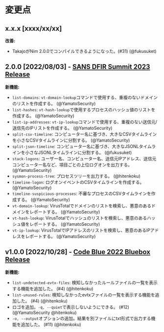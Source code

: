 # 変更点

## x.x.x [xxxx/xx/xx]

**改善:**

- TakajoがNim 2.0.0でコンパイルできるようになった。(#31) (@fukusuket)

## 2.0.0 [2022/08/03] - [SANS DFIR Summit 2023 Release](https://www.sans.org/cyber-security-training-events/digital-forensics-summit-2023/)

**新機能:**

- `list-domains`: `vt-domain-lookup`コマンドで使用する、重複のないドメインのリストを作成する。 (@YamatoSecurity)
- `list-hashes`: `vt-hash-lookup`で使用するプロセスのハッシュ値のリストを作成する。 (@YamatoSecurity)
- `list-ip-addresses`: `vt-ip-lookup`コマンドで使用する、重複のない送信元/送信先のIPリストを作成する。 (@YamatoSecurity)
- `split-csv-timeline`: コンピューター名に基づき、大きなCSVタイムラインを小さなCSVタイムラインに分割する。 (@YamatoSecurity)
- `split-json-timeline`: コンピューター名に基づき、大きなJSONLタイムラインを小さなJSONLタイムラインに分割する。 (@fukusuket)
- `stack-logons`: ユーザー名、コンピューター名、送信元IPアドレス、送信元コンピューター名など、項目ごとの上位ログオンを出力する。 (@YamatoSecurity)
- `sysmon-process-tree`: プロセスツリーを出力する。 (@hitenkoku)
- `timeline-logon`: ログオンイベントのCSVタイムラインを作成する。 (@YamatoSecurity)
- `timeline-suspicious-processes`: 不審なプロセスのCSVタイムラインを作成する。 (@YamatoSecurity)
- `vt-domain-lookup`: VirusTotalでドメインのリストを検索し、悪意のあるドメインをレポートする。 (@YamatoSecurity)
- `vt-hash-lookup`: VirusTotalでハッシュのリストを検索し、悪意のあるハッシュ値をレポートする。 (@YamatoSecurity)
- `vt-ip-lookup`: VirusTotalでIPアドレスのリストを検索し、悪意のあるIPアドレスをレポートする。 (@YamatoSecurity)

## v1.0.0 [2022/10/28] - [Code Blue 2022 Bluebox Release](https://codeblue.jp/2022/en/talks/?content=talks_24)

**新機能:**

- `list-undetected-evtx-files`: 検知しなかったルールファイルの一覧を表示する機能を追加した。 (#4) (@hitenkoku)
- `list-unused-rules`: 検知しなかったevtxファイルの一覧を表示する機能を追加した。 (#4) (@hitenkoku)
- ロゴを追加。`-q, --quiet`で表示しないようにできる。 (#12) (@YamatoSecurity @hitenkoku)
- `-o, --output`オプションの追加。結果を別ファイルにtxt形式で出力する機能を追加した。 (#11) (@hitenkoku)
